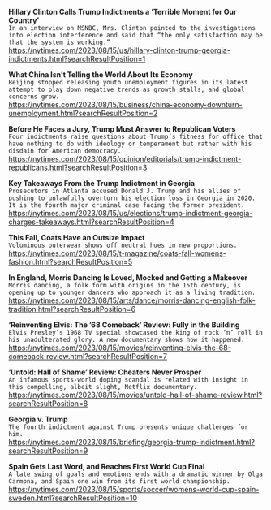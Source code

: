 **Hillary Clinton Calls Trump Indictments a ‘Terrible Moment for Our Country’**\
`In an interview on MSNBC, Mrs. Clinton pointed to the investigations into election interference and said that “the only satisfaction may be that the system is working.”`\
https://nytimes.com/2023/08/15/us/hillary-clinton-trump-georgia-indictments.html?searchResultPosition=1

**What China Isn’t Telling the World About Its Economy**\
`Beijing stopped releasing youth unemployment figures in its latest attempt to play down negative trends as growth stalls, and global concerns grow.`\
https://nytimes.com/2023/08/15/business/china-economy-downturn-unemployment.html?searchResultPosition=2

**Before He Faces a Jury, Trump Must Answer to Republican Voters**\
`Four indictments raise questions about Trump’s fitness for office that have nothing to do with ideology or temperament but rather with his disdain for American democracy.`\
https://nytimes.com/2023/08/15/opinion/editorials/trump-indictment-republicans.html?searchResultPosition=3

**Key Takeaways From the Trump Indictment in Georgia**\
`Prosecutors in Atlanta accused Donald J. Trump and his allies of pushing to unlawfully overturn his election loss in Georgia in 2020. It is the fourth major criminal case facing the former president.`\
https://nytimes.com/2023/08/15/us/elections/trump-indictment-georgia-charges-takeaways.html?searchResultPosition=4

**This Fall, Coats Have an Outsize Impact**\
`Voluminous outerwear shows off neutral hues in new proportions.`\
https://nytimes.com/2023/08/15/t-magazine/coats-fall-womens-fashion.html?searchResultPosition=5

**In England, Morris Dancing Is Loved, Mocked and Getting a Makeover**\
`Morris dancing, a folk form with origins in the 15th century, is opening up to younger dancers who approach it as a living tradition.`\
https://nytimes.com/2023/08/15/arts/dance/morris-dancing-english-folk-tradition.html?searchResultPosition=6

**‘Reinventing Elvis: The ’68 Comeback’ Review: Fully in the Building**\
`Elvis Presley’s 1968 TV special showcased the king of rock ‘n’ roll in his unadulterated glory. A new documentary shows how it happened.`\
https://nytimes.com/2023/08/15/movies/reinventing-elvis-the-68-comeback-review.html?searchResultPosition=7

**‘Untold: Hall of Shame’ Review: Cheaters Never Prosper**\
`An infamous sports-world doping scandal is related with insight in this compelling, albeit slight, Netflix documentary.`\
https://nytimes.com/2023/08/15/movies/untold-hall-of-shame-review.html?searchResultPosition=8

**Georgia v. Trump**\
`The fourth indictment against Trump presents unique challenges for him.`\
https://nytimes.com/2023/08/15/briefing/georgia-trump-indictment.html?searchResultPosition=9

**Spain Gets Last Word, and Reaches First World Cup Final**\
`A late swing of goals and emotions ends with a dramatic winner by Olga Carmona, and Spain one win from its first world championship.`\
https://nytimes.com/2023/08/15/sports/soccer/womens-world-cup-spain-sweden.html?searchResultPosition=10

